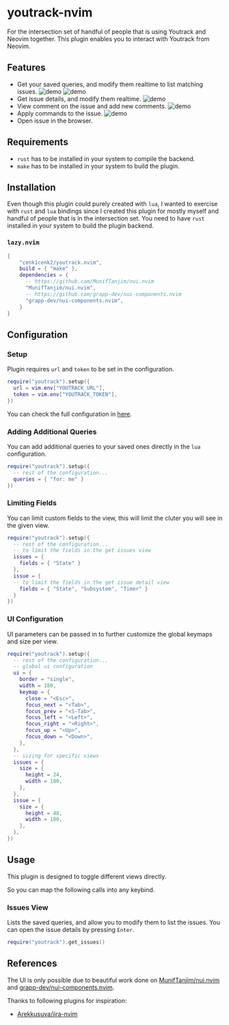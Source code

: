 # youtrack-nvim

For the intersection set of handful of people that is using Youtrack and Neovim together. This plugin enables you to interact with Youtrack from Neovim.

## Features

- Get your saved queries, and modify them realtime to list matching issues. ![demo](./media/swappy-20240914_000532.png) ![demo](./media/swappy-20240914_000634.png)
- Get issue details, and modify them realtime. ![demo](./media/swappy-20240914_000705.png)
- View comment on the issue and add new comments. ![demo](./media/swappy-20240914_000730.png)
- Apply commands to the issue. ![demo](./media/swappy-20240914_000749.png)
- Open issue in the browser.

## Requirements

- `rust` has to be installed in your system to compile the backend.
- `make` has to be installed in your system to build the plugin.

## Installation

Even though this plugin could purely created with `lua`, I wanted to exercise with `rust` and `lua` bindings since I created this plugin for mostly myself and handful of people that is in the intersection set. You need to have `rust` installed in your system to build the plugin backend.

### `lazy.nvim`

```lua
{
    "cenk1cenk2/youtrack.nvim",
    build = { "make" },
    dependencies = {
      -- https://github.com/MunifTanjim/nui.nvim
      "MunifTanjim/nui.nvim",
      -- https://github.com/grapp-dev/nui-components.nvim
      "grapp-dev/nui-components.nvim",
    }
}
```

## Configuration

### Setup

Plugin requires `url` and `token` to be set in the configuration.

```lua
require("youtrack").setup({
  url = vim.env["YOUTRACK_URL"],
  token = vim.env["YOUTRACK_TOKEN"],
})
```

You can check the full configuration in [here](https://github.com/cenk1cenk2/youtrack.nvim/blob/main/lua/youtrack/config.lua).

### Adding Additional Queries

You can add additional queries to your saved ones directly in the `lua` configuration.

```lua
require("youtrack").setup({
  -- rest of the configuration...
  queries = { "for: me" }
})
```

### Limiting Fields

You can limit custom fields to the view, this will limit the cluter you will see in the given view.

```lua
require("youtrack").setup({
  -- rest of the configuration...
  -- to limit the fields in the get issues view
  issues = {
    fields = { "State" }
  },
  issue = {
  -- to limit the fields in the get issue detail view
    fields = { "State", "Subsystem", "Timer" }
  }
})
```

### UI Configuration

UI parameters can be passed in to further customize the global keymaps and size per view.

```lua
require("youtrack").setup({
  -- rest of the configuration...
  -- global ui configuration
  ui = {
    border = "single",
    width = 180,
    keymap = {
      close = "<Esc>",
      focus_next = "<Tab>",
      focus_prev = "<S-Tab>",
      focus_left = "<Left>",
      focus_right = "<Right>",
      focus_up = "<Up>",
      focus_down = "<Down>",
    },
  },
  -- sizing for specific views
  issues = {
    size = {
      height = 24,
      width = 180,
    },
  },
  issue = {
    size = {
      height = 48,
      width = 180,
    },
  },
})
```

## Usage

This plugin is designed to toggle different views directly.

So you can map the following calls into any keybind.

### Issues View

Lists the saved queries, and allow you to modify them to list the issues. You can open the issue details by pressing `Enter`.

```lua
require("youtrack").get_issues()
```

## References

The UI is only possible due to beautiful work done on [MunifTanjim/nui.nvim](https://github.com/MunifTanjim/nui.nvim) and [grapp-dev/nui-components.nvim](https://github.com/grapp-dev/nui-components.nvim).

Thanks to following plugins for inspiration:

- [Arekkusuva/jira-nvim](https://github.com/Arekkusuva/jira-nvim)
